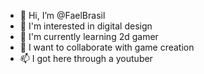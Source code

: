 - 👋 Hi, I’m @FaelBrasil
- 👀 I'm interested in digital design
- 🌱 I'm currently learning 2d gamer
- 💞️ I want to collaborate with game creation
- 📫 I got here through a youtuber

<!---
FaelBrasil/FaelBrasil is a ✨ special ✨ repository because its `README.md` (this file) appears on your GitHub profile.
You can click the Preview link to take a look at your changes.
--->
